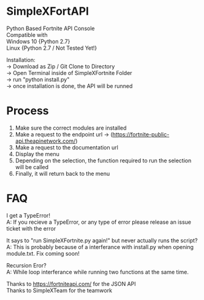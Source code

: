 # SimpleXFortAPI

Python Based Fortnite API Console  
Compatible with  
  Windows 10 {Python 2.7}   
  Linux {Python 2.7 / Not Tested Yet!}   
  
 Installation:   
  -> Download as Zip / Git Clone to Directory   
  -> Open Terminal inside of SimpleXFortnite Folder   
  -> run "python install.py"   
  -> once installation is done, the API will be runned   
  
# Process
  1. Make sure the correct modules are installed
  2. Make a request to the endpoint url -> (https://fortnite-public-api.theapinetwork.com/)
  3. Make a request to the documentation url
  4. Display the menu
  5. Depending on the selection, the function required to run the selection will be called
  6. Finally, it will return back to the menu
  
 # FAQ
 
 I get a TypeError!  
 A: If you recieve a TypeError, or any type of error please release an issue ticket with the error
 
 It says to "run SimpleXFortnite.py again!" but never actually runs the script?  
 A: This is probably because of a interferance with install.py when opening module.txt. Fix coming soon!
 
 Recursion Eror?  
 A: While loop interferance while running two functions at the same time.
 
 Thanks to https://fortniteapi.com/ for the JSON API  
 Thanks to SimpleXTeam for the teamwork  
